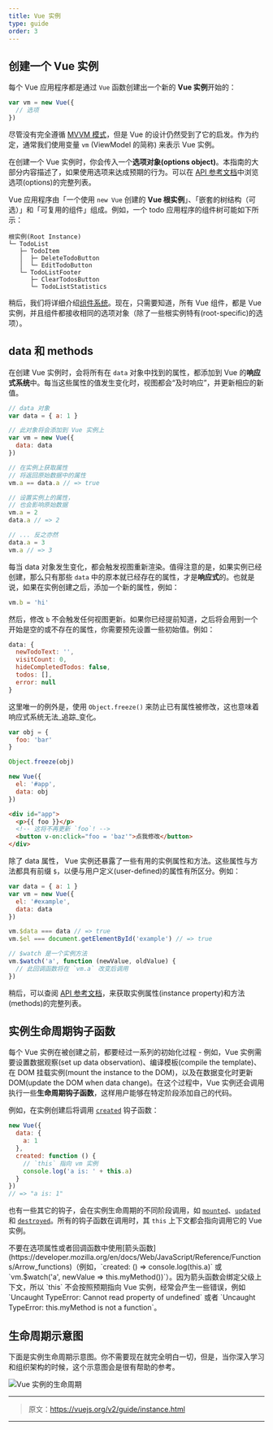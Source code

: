 ```yaml
---
title: Vue 实例
type: guide
order: 3
---
```


## 创建一个 Vue 实例

每个 Vue 应用程序都是通过 `Vue` 函数创建出一个新的 **Vue 实例**开始的：

```js
var vm = new Vue({
  // 选项
})
```

尽管没有完全遵循 [MVVM 模式](https://en.wikipedia.org/wiki/Model_View_ViewModel)，但是 Vue 的设计仍然受到了它的启发。作为约定，通常我们使用变量 `vm` (ViewModel 的简称) 来表示 Vue 实例。

在创建一个 Vue 实例时，你会传入一个**选项对象(options object)**。本指南的大部分内容描述了，如果使用选项来达成预期的行为。可以在 [API 参考文档](../api/#Options-Data)中浏览选项(options)的完整列表。

Vue 应用程序由「一个使用 `new Vue` 创建的 **Vue 根实例**」、「嵌套的树结构（可选）」和「可复用的组件」组成。例如，一个 todo 应用程序的组件树可能如下所示：

```
根实例(Root Instance)
└─ TodoList
   ├─ TodoItem
   │  ├─ DeleteTodoButton
   │  └─ EditTodoButton
   └─ TodoListFooter
      ├─ ClearTodosButton
      └─ TodoListStatistics
```

稍后，我们将详细介绍[组件系统](components.html)。现在，只需要知道，所有 Vue 组件，都是 Vue 实例，并且组件都接收相同的选项对象（除了一些根实例特有(root-specific)的选项）。

## data 和 methods

在创建 Vue 实例时，会将所有在 `data` 对象中找到的属性，都添加到 Vue 的**响应式系统**中。每当这些属性的值发生变化时，视图都会“及时响应”，并更新相应的新值。

```js
// data 对象
var data = { a: 1 }

// 此对象将会添加到 Vue 实例上
var vm = new Vue({
  data: data
})

// 在实例上获取属性
// 将返回原始数据中的属性
vm.a == data.a // => true

// 设置实例上的属性，
// 也会影响原始数据
vm.a = 2
data.a // => 2

// ... 反之亦然
data.a = 3
vm.a // => 3
```

每当 data 对象发生变化，都会触发视图重新渲染。值得注意的是，如果实例已经创建，那么只有那些 `data` 中的原本就已经存在的属性，才是**响应式**的。也就是说，如果在实例创建之后，添加一个新的属性，例如：

```js
vm.b = 'hi'
```

然后，修改 `b` 不会触发任何视图更新。如果你已经提前知道，之后将会用到一个开始是空的或不存在的属性，你需要预先设置一些初始值。例如：

```js
data: {
  newTodoText: '',
  visitCount: 0,
  hideCompletedTodos: false,
  todos: [],
  error: null
}
```

这里唯一的例外是，使用 `Object.freeze()` 来防止已有属性被修改，这也意味着响应式系统无法_追踪_变化。

```js
var obj = {
  foo: 'bar'
}

Object.freeze(obj)

new Vue({
  el: '#app',
  data: obj
})
```

```html
<div id="app">
  <p>{{ foo }}</p>
  <!-- 这将不再更新 `foo`! -->
  <button v-on:click="foo = 'baz'">点我修改</button>
</div>
```

除了 data 属性， Vue 实例还暴露了一些有用的实例属性和方法。这些属性与方法都具有前缀 `$`，以便与用户定义(user-defined)的属性有所区分。例如：

```js
var data = { a: 1 }
var vm = new Vue({
  el: '#example',
  data: data
})

vm.$data === data // => true
vm.$el === document.getElementById('example') // => true

// $watch 是一个实例方法
vm.$watch('a', function (newValue, oldValue) {
  // 此回调函数将在 `vm.a` 改变后调用
})
```

稍后，可以查阅 [API 参考文档](../api/#Instance-Properties)，来获取实例属性(instance property)和方法(methods)的完整列表。

## 实例生命周期钩子函数

每个 Vue 实例在被创建之前，都要经过一系列的初始化过程 - 例如，Vue 实例需要设置数据观察(set up data observation)、编译模板(compile the template)、在 DOM 挂载实例(mount the instance to the DOM)，以及在数据变化时更新 DOM(update the DOM when data change)。在这个过程中，Vue 实例还会调用执行一些**生命周期钩子函数**，这样用户能够在特定阶段添加自己的代码。

例如，在实例创建后将调用 [`created`](../api/#created) 钩子函数：

```js
new Vue({
  data: {
    a: 1
  },
  created: function () {
    // `this` 指向 vm 实例
    console.log('a is: ' + this.a)
  }
})
// => "a is: 1"
```

也有一些其它的钩子，会在实例生命周期的不同阶段调用，如 [`mounted`](../api/#mounted)、[`updated`](../api/#updated) 和 [`destroyed`](../api/#destroyed)。所有的钩子函数在调用时，其 `this` 上下文都会指向调用它的 Vue 实例。

<p class="tip">不要在选项属性或者回调函数中使用[箭头函数](https://developer.mozilla.org/en/docs/Web/JavaScript/Reference/Functions/Arrow_functions)（例如，`created: () => console.log(this.a)` 或 `vm.$watch('a', newValue => this.myMethod())`）。因为箭头函数会绑定父级上下文，所以 `this` 不会按照预期指向 Vue 实例，经常会产生一些错误，例如 `Uncaught TypeError: Cannot read property of undefined` 或者 `Uncaught TypeError: this.myMethod is not a function`。</p>

## 生命周期示意图

下面是实例生命周期示意图。你不需要现在就完全明白一切，但是，当你深入学习和组织架构的时候，这个示意图会是很有帮助的参考。

![Vue 实例的生命周期](/images/lifecycle.png)

***

> 原文：https://vuejs.org/v2/guide/instance.html

***
